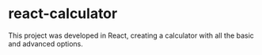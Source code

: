 # react-calculator
This project was developed in React, creating a calculator with all the basic and advanced options.
